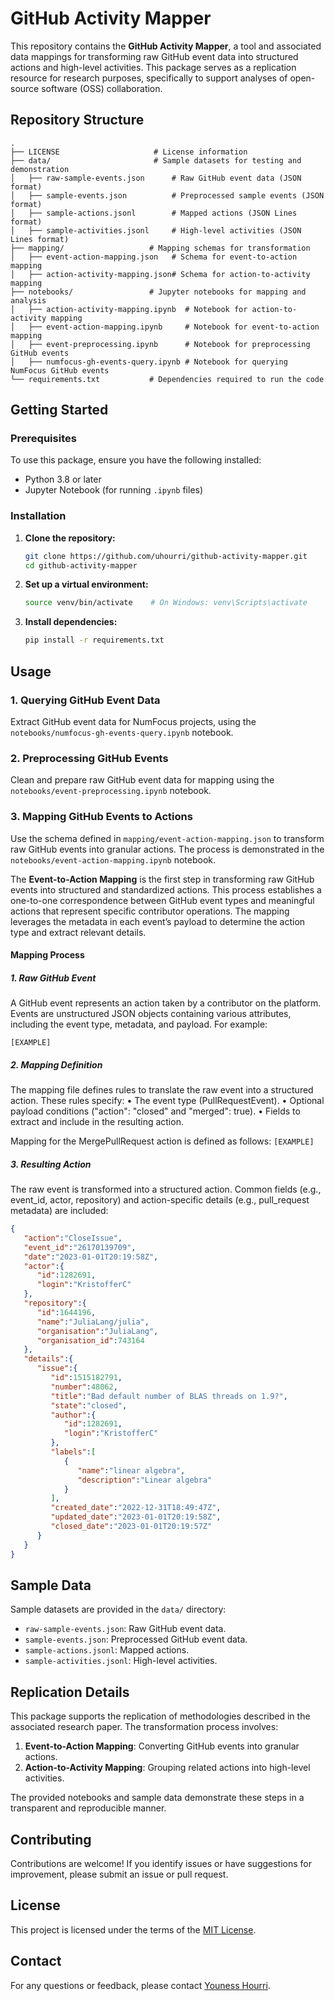 # GitHub Activity Mapper

This repository contains the **GitHub Activity Mapper**, a tool and associated data mappings for transforming raw GitHub event data into structured actions and high-level activities. This package serves as a replication resource for research purposes, specifically to support analyses of open-source software (OSS) collaboration.

## Repository Structure

```
.
├── LICENSE                     # License information
├── data/                       # Sample datasets for testing and demonstration
│   ├── raw-sample-events.json      # Raw GitHub event data (JSON format)
│   ├── sample-events.json          # Preprocessed sample events (JSON format)
│   ├── sample-actions.jsonl        # Mapped actions (JSON Lines format)
│   ├── sample-activities.jsonl     # High-level activities (JSON Lines format)
├── mapping/                   # Mapping schemas for transformation
│   ├── event-action-mapping.json   # Schema for event-to-action mapping
│   ├── action-activity-mapping.json# Schema for action-to-activity mapping
├── notebooks/                 # Jupyter notebooks for mapping and analysis
│   ├── action-activity-mapping.ipynb  # Notebook for action-to-activity mapping
│   ├── event-action-mapping.ipynb     # Notebook for event-to-action mapping
│   ├── event-preprocessing.ipynb      # Notebook for preprocessing GitHub events
│   ├── numfocus-gh-events-query.ipynb # Notebook for querying NumFocus GitHub events
└── requirements.txt           # Dependencies required to run the code
```

## Getting Started

### Prerequisites

To use this package, ensure you have the following installed:
- Python 3.8 or later
- Jupyter Notebook (for running `.ipynb` files)

### Installation

1. **Clone the repository:**
   ```bash
   git clone https://github.com/uhourri/github-activity-mapper.git
   cd github-activity-mapper
   ```

2. **Set up a virtual environment:**
   ```bash
   source venv/bin/activate    # On Windows: venv\Scripts\activate
   ```

3. **Install dependencies:**
   ```bash
   pip install -r requirements.txt
   ```

## Usage

### 1. Querying GitHub Event Data
Extract GitHub event data for NumFocus projects, using the `notebooks/numfocus-gh-events-query.ipynb` notebook.

### 2. Preprocessing GitHub Events
Clean and prepare raw GitHub event data for mapping using the `notebooks/event-preprocessing.ipynb` notebook.

### 3. Mapping GitHub Events to Actions
Use the schema defined in `mapping/event-action-mapping.json` to transform raw GitHub events into granular actions. The process is demonstrated in the `notebooks/event-action-mapping.ipynb` notebook.

The **Event-to-Action Mapping** is the first step in transforming raw GitHub events into structured and standardized actions. This process establishes a one-to-one correspondence between GitHub event types and meaningful actions that represent specific contributor operations. The mapping leverages the metadata in each event’s payload to determine the action type and extract relevant details.

#### Mapping Process

##### 1. Raw GitHub Event

A GitHub event represents an action taken by a contributor on the platform. Events are unstructured JSON objects containing various attributes, including the event type, metadata, and payload. For example:

```[EXAMPLE]```

##### 2. Mapping Definition

The mapping file defines rules to translate the raw event into a structured action. These rules specify:
	•	The event type (PullRequestEvent).
	•	Optional payload conditions ("action": "closed" and "merged": true).
	•	Fields to extract and include in the resulting action.

Mapping for the MergePullRequest action is defined as follows:
```[EXAMPLE]```

##### 3. Resulting Action

The raw event is transformed into a structured action. Common fields (e.g., event_id, actor, repository) and action-specific details (e.g., pull_request metadata) are included:

```json
{
   "action":"CloseIssue",
   "event_id":"26170139709",
   "date":"2023-01-01T20:19:58Z",
   "actor":{
      "id":1282691,
      "login":"KristofferC"
   },
   "repository":{
      "id":1644196,
      "name":"JuliaLang/julia",
      "organisation":"JuliaLang",
      "organisation_id":743164
   },
   "details":{
      "issue":{
         "id":1515182791,
         "number":48062,
         "title":"Bad default number of BLAS threads on 1.9?",
         "state":"closed",
         "author":{
            "id":1282691,
            "login":"KristofferC"
         },
         "labels":[
            {
               "name":"linear algebra",
               "description":"Linear algebra"
            }
         ],
         "created_date":"2022-12-31T18:49:47Z",
         "updated_date":"2023-01-01T20:19:58Z",
         "closed_date":"2023-01-01T20:19:57Z"
      }
   }
}
```


## Sample Data

Sample datasets are provided in the `data/` directory:
- `raw-sample-events.json`: Raw GitHub event data.
- `sample-events.json`: Preprocessed GitHub event data.
- `sample-actions.jsonl`: Mapped actions.
- `sample-activities.jsonl`: High-level activities.

## Replication Details

This package supports the replication of methodologies described in the associated research paper. The transformation process involves:

1. **Event-to-Action Mapping**: Converting GitHub events into granular actions.
2. **Action-to-Activity Mapping**: Grouping related actions into high-level activities.

The provided notebooks and sample data demonstrate these steps in a transparent and reproducible manner.

## Contributing

Contributions are welcome! If you identify issues or have suggestions for improvement, please submit an issue or pull request.

## License

This project is licensed under the terms of the [MIT License](LICENSE).

## Contact

For any questions or feedback, please contact [Youness Hourri](mailto:youness.hourri@umons.ac.be).

